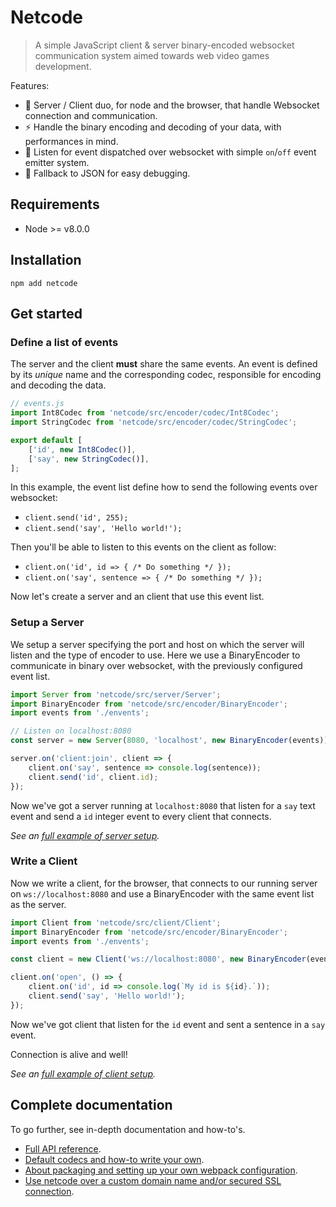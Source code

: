 Netcode
=======

> A simple JavaScript client & server binary-encoded websocket communication system aimed towards web video games development.

Features:
- 🔌 Server / Client duo, for node and the browser, that handle Websocket connection and communication.
- ⚡️ Handle the binary encoding and decoding of your data, with performances in mind.
- 📢 Listen for event dispatched over websocket with simple `on`/`off` event emitter system.
- 💬 Fallback to JSON for easy debugging.

## Requirements

- Node >= v8.0.0

## Installation

`npm add netcode`

## Get started

### Define a list of events

The server and the client __must__ share the same events.
An event is defined by its _unique_ name and the corresponding codec, responsible for encoding and decoding the data.

```javascript
// events.js
import Int8Codec from 'netcode/src/encoder/codec/Int8Codec';
import StringCodec from 'netcode/src/encoder/codec/StringCodec';

export default [
	['id', new Int8Codec()],
	['say', new StringCodec()],
];
```

In this example, the event list define how to send the following events over websocket:

- `client.send('id', 255);`
- `client.send('say', 'Hello world!');`

Then you'll be able to listen to this events on the client as follow:

- `client.on('id', id => { /* Do something */ });`
- `client.on('say', sentence => { /* Do something */ });`

Now let's create a server and an client that use this event list.

### Setup a Server

We setup a server specifying the port and host on which the server will listen and the type of encoder to use.
Here we use a BinaryEncoder to communicate in binary over websocket, with the previously configured event list.

```javascript
import Server from 'netcode/src/server/Server';
import BinaryEncoder from 'netcode/src/encoder/BinaryEncoder';
import events from './envents';

// Listen on localhost:8080
const server = new Server(8080, 'localhost', new BinaryEncoder(events));

server.on('client:join', client => {
	client.on('say', sentence => console.log(sentence));
	client.send('id', client.id);
});
```

Now we've got a server running at `localhost:8080` that listen for a `say` text event and send a `id` integer event to every client that connects.

_See an [full example of server setup](demo-server.js)._

### Write a Client

Now we write a client, for the browser, that connects to our running server on `ws://localhost:8080` and use a BinaryEncoder with the same event list as the server.

```javascript
import Client from 'netcode/src/client/Client';
import BinaryEncoder from 'netcode/src/encoder/BinaryEncoder';
import events from './envents';

const client = new Client('ws://localhost:8080', new BinaryEncoder(events))

client.on('open', () => {
	client.on('id', id => console.log(`My id is ${id}.`));
	client.send('say', 'Hello world!');
});
```

Now we've got client that listen for the `id` event and sent a sentence in a `say` event.

Connection is alive and well!

_See an [full example of client setup](demo-client.js)._

## Complete documentation

To go further, see in-depth documentation and how-to's.

- [Full API reference](doc/API.md).
- [Default codecs and how-to write your own](doc/codecs.md).
- [About packaging and setting up your own webpack configuration](doc/packaging.md).
- [Use netcode over a custom domain name and/or secured SSL connection](doc/ssl.md).
